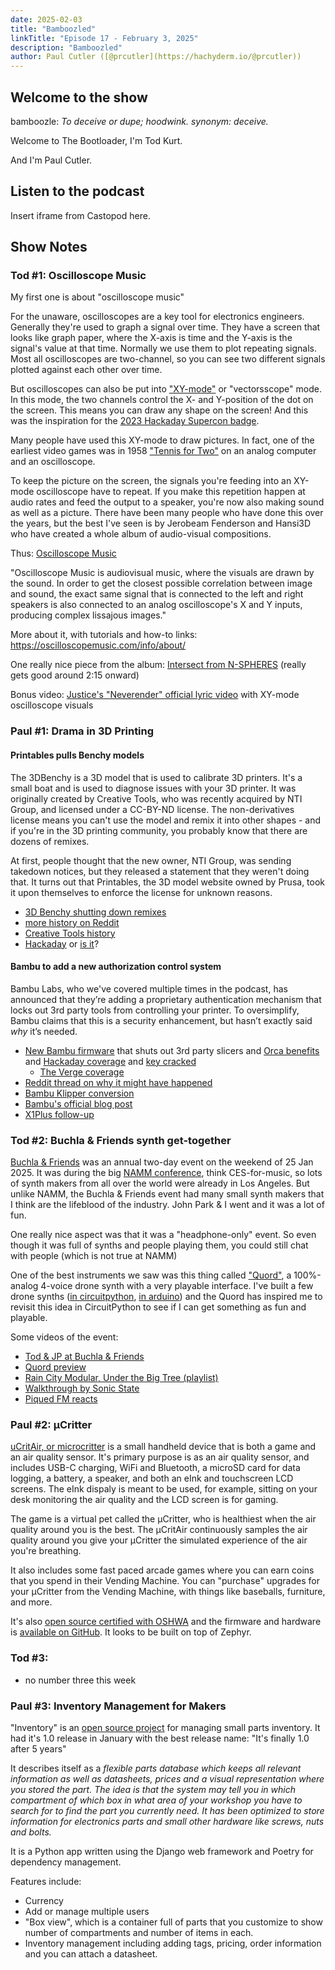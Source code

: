 ```yaml
---
date: 2025-02-03
title: "Bamboozled"
linkTitle: "Episode 17 - February 3, 2025"
description: "Bamboozled"
author: Paul Cutler ([@prcutler](https://hachyderm.io/@prcutler))
---
```


## Welcome to the show

bamboozle:  *To deceive or dupe; hoodwink. synonym: deceive.*

Welcome to The Bootloader, I'm Tod Kurt.

And I'm Paul Cutler.

## Listen to the podcast

Insert iframe from Castopod here.

## Show Notes

### Tod #1: Oscilloscope Music

My first one is about "oscilloscope music"

For the unaware, oscilloscopes are a key tool for electronics engineers.
Generally they're used to graph a signal over time.  They have a screen that looks
like graph paper, where the X-axis is time and the Y-axis is the signal's value at that time.
Normally we use them to plot repeating signals. Most all oscilloscopes are two-channel,
so you can see two different signals plotted against each other over time.

But oscilloscopes can also be put into ["XY-mode"](https://www.tmatlantic.com/encyclopedia/index.php?ELEMENT_ID=9524) or "vectorsscope" mode.
In this mode, the two channels control the X- and Y-position of the dot on the screen.
This means you can draw any shape on the screen!
And this was the inspiration for the [2023 Hackaday Supercon badge](https://hackaday.com/2023/10/18/2023-hackaday-supercon-badge-welcome-to-the-vectorscope/).

Many people have used this XY-mode to draw pictures. In fact, one of the earliest video games
was in 1958 ["Tennis for Two"](https://en.wikipedia.org/wiki/Tennis_for_Two) on an analog computer
and an oscilloscope.

To keep the picture on the screen, the signals you're feeding into an XY-mode oscilloscope have to repeat.  If you make this repetition happen at audio rates and feed the output to a speaker,
you're now also making sound as well as a picture.  There have been many people who have done this over the years, but the best I've seen is by Jerobeam Fenderson and Hansi3D who have created a whole album of audio-visual compositions.

Thus: [Oscilloscope Music](https://oscilloscopemusic.com/watch/n-spheres)

"Oscilloscope Music is audiovisual music, where the visuals are drawn by the sound. In order to get the closest possible correlation between image and sound, the exact same signal that is connected to the left and right speakers is also connected to an analog oscilloscope's X and Y inputs, producing complex lissajous images."

More about it, with tutorials and how-to links: https://oscilloscopemusic.com/info/about/

One really nice piece from the album: [Intersect from N-SPHERES](https://www.youtube.com/watch?v=R9jOWIhZZCE) (really gets good around 2:15 onward)

Bonus video: [Justice's "Neverender" official lyric video](https://www.youtube.com/watch?v=47YNsf-7Y7c) with XY-mode oscilloscope visuals


### Paul #1: Drama in 3D Printing

#### Printables pulls Benchy models

The 3DBenchy is a 3D model that is used to calibrate 3D printers.  It's a small boat and is used to diagnose issues with your 3D printer.  It was originally created by Creative Tools, who was recently acquired by NTI Group, and licensed under a CC-BY-ND license.  The non-derivatives license means you can't use the model and remix it into other shapes - and if you're in the 3D printing community, you probably know that there are dozens of remixes.

At first, people thought that the new owner, NTI Group, was sending takedown notices, but they released a statement that they weren't doing that.  It turns out that Printables, the 3D model website owned by Prusa, took it upon themselves to enforce the license for unknown reasons.

* [3D Benchy shutting down remixes](https://www.redditmedia.com/r/BambuLab/comments/1hwqe8e/fyi_3dbenchycom_is_sending_lawyers_to_kill_the_fun/)
* [more history on Reddit](https://www.reddit.com/r/3Dprinting/comments/1hx2xbp/about_3dbenchy_someone_else_owns_the_rights_now/)
* [Creative Tools history](https://www.linkedin.com/posts/danielnoree_a-piece-of-3dprinting-history-just-faded-activity-7282680313879683072-FCET/)
* [Hackaday](https://hackaday.com/2025/01/09/3dbenchy-starts-enforcing-its-no-derivatives-license/) or [is it](https://all3dp.com/4/no-3dbenchy-remixes-arent-being-dmcad/)?

#### Bambu to add a new authorization control system

Bambu Labs, who we've covered multiple times in the podcast, has announced that they’re adding a proprietary authentication mechanism that locks out 3rd party tools from controlling your printer.  To oversimplify, Bambu claims that this is  a security enhancement, but hasn’t exactly said *why* it’s needed.

* [New Bambu firmware](https://blog.bambulab.com/firmware-update-introducing-new-authorization-control-system-2/) that shuts out 3rd party slicers and [Orca benefits](https://www.reddit.com/r/BambuLab/comments/1i3gyn5/tell_me_why_orcaslicer_is_better_than_bambu_studio/) and [Hackaday coverage](https://hackaday.com/2025/01/17/new-bambu-lab-firmware-update-adds-mandatory-authorization-control-system/) and [key cracked](https://hastebin.skyra.pw/pufugimoye.js)
  * [The Verge coverage](https://www.theverge.com/2025/1/21/24349031/bambu-3d-printer-update-authentication-filament-subscription-lock-answers)
 * [Reddit thread on why it might have happened](https://www.reddit.com/r/3Dprinting/comments/1i4gotq/my_product_is_the_reason_bambu_blocked_the_api/)
 * [Bambu Klipper conversion](https://github.com/ChazLayyd/Bambu-Lab-Klipper-Conversion)
 * [Bambu's official blog post](https://blog.bambulab.com/updates-and-third-party-integration-with-bambu-connect/)
 * [X1Plus follow-up](https://www.crowdsupply.com/accelerated-tech/x1plus-expander/updates/bambu-labs-security-updates)

### Tod #2: Buchla & Friends synth get-together

[Buchla & Friends](https://www.reddit.com/r/synthesizers/comments/1i5yteb/this_weekend_buchla_friends_2025_the_two_day/) was an annual two-day event on the weekend of 25 Jan 2025. It was during the big [NAMM conference](https://www.namm.org/), think CES-for-music, so lots of synth makers from all over the world were already in Los Angeles.  But unlike NAMM, the Buchla & Friends event had many small synth makers that I think are the lifeblood of the industry.  John Park & I went and it was a lot of fun.

One really nice aspect was that it was a "headphone-only" event.
So even though it was full of synths and people playing them, you could still chat with people
(which is not true at NAMM)

One of the best instruments we saw was this thing called ["Quord"](https://soundwork.shop), a 100%-analog 4-voice drone synth with a very playable interface. I've built a few drone synths ([in circuitpython](https://gist.github.com/todbot/532e069845c2cc4c1bc39c9162a34bfe), [in arduino](https://github.com/todbot/macropadsynthplug/blob/main/arduino/dronesynth/dronesynth.ino)) and the Quord has inspired me to revisit this idea in CircuitPython to see if I can get something as fun and playable.

Some videos of the event:
- [Tod & JP at Buchla & Friends](https://bsky.app/profile/todbot.bsky.social/post/3lgmaoneeuk2e)
- [Quord preview](https://www.youtube.com/watch?v=MRkyQq8vd7U)
- [Rain City Modular, Under the Big Tree (playlist)](https://youtu.be/WaRUUxJo5Z0?si=ycqipL4V6pFDd6so&t=62)
- [Walkthrough by Sonic State](https://www.youtube.com/watch?v=DJxKEjer_AE)
- [Piqued FM reacts](https://www.youtube.com/watch?v=By-shXpcjSg)



### Paul #2: μCritter

[uCritAir, or microcritter](https://www.ucritter.com) is a small handheld device that is both a game and an air quality sensor. It's primary purpose is as an air quality sensor, and includes USB-C charging, WiFi and Bluetooth, a microSD card for data logging, a battery, a speaker, and both an eInk and touchscreen LCD screens.  The eInk dispaly is meant to be used, for example, sitting on your desk monitoring the air quality and the LCD screen is for gaming.

The game is a virtual pet called the μCritter, who is healthiest when the air quality around you is the best. The μCritAir continuously samples the air quality around you give your μCritter the simulated experience of the air you're breathing.

It also includes some fast paced arcade games where you can earn coins that you spend in their Vending Machine. You can "purchase" upgrades for your μCritter from the Vending Machine, with things like baseballs, furniture, and more.

It's also [open source certified with OSHWA](https://certification.oshwa.org/us002714.html) and the firmware and hardware is [available on GitHub](https://github.com/ucritair).  It looks to be built on top of Zephyr.


### Tod #3:

- no number three this week

### Paul #3: Inventory Management for Makers

"Inventory" is an [open source project](https://github.com/dunkelstern/inventory) for managing small parts inventory. It had it's 1.0 release in January with the best release name: "It's finally 1.0 after 5 years"

It describes itself as a *flexible parts database which keeps all relevant information as well as datasheets, prices and a visual representation where you stored the part. The idea is that the system may tell you in which compartment of which box in what area of your workshop you have to search for to find the part you currently need. It has been optimized to store information for electronics parts and small other hardware like screws, nuts and bolts.*

It is a Python app written using the Django web framework and Poetry for dependency management.

Features include:
* Currency
* Add or manage multiple users
* "Box view", which is a container full of parts that you customize to show number of compartments and number of items in each.
* Inventory management including adding tags, pricing, order information and you can attach a datasheet.
